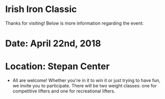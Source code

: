 # Irish Iron Classic

Thanks for visiting! Below is more information regarding the event:

# Date:       April 22nd, 2018
# Location:   Stepan Center

- All are welcome! Whether you're in it to win it or just trying to have fun, we invite you to participate. There will be two weight classes: one for competitive lifters and one for recreational lifters.
